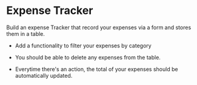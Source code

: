 # Expense Tracker

Build an expense Tracker that record your expenses via a form and stores them in a table.

- Add a functionality to filter your expenses by category
- You should be able to delete any expenses from the table.

- Everytime there's an action, the total of your expenses should be automatically updated.
